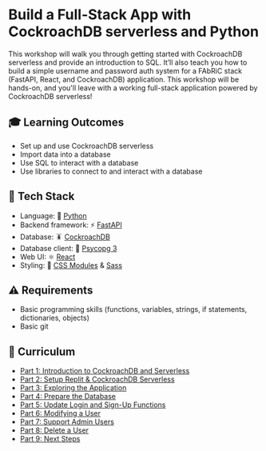 # Build a Full-Stack App with CockroachDB serverless and Python

This workshop will walk you through getting started with CockroachDB serverless and provide an introduction to SQL. It’ll also teach you how to build a simple username and password auth system for a FAbRiC stack (FastAPI, React, and CockroachDB) application. This workshop will be hands-on, and you'll leave with a working full-stack application powered by CockroachDB serverless!

## 🎓 Learning Outcomes

- Set up and use CockroachDB serverless
- Import data into a database
- Use SQL to interact with a database
- Use libraries to connect to and interact with a database

## 🥞 Tech Stack

- Language: 🐍 [Python](https://www.python.org/)
- Backend framework: ⚡️ [FastAPI](https://fastapi.tiangolo.com/)
- Database: 🪳 [CockroachDB](https://www.cockroachlabs.com/)
- Database client: 🐘 [Psycopg 3](https://www.psycopg.org/psycopg3/)
- Web UI: ⚛️ [React](https://react.dev/)
- Styling: 💄 [CSS Modules](https://github.com/css-modules/css-modules) & [Sass](https://sass-lang.com/)

## ⚠️ Requirements

- Basic programming skills (functions, variables, strings, if statements, dictionaries, objects)
- Basic git

## 📓 Curriculum

- [Part 1: Introduction to CockroachDB and Serverless](workshop/part-1.md)
- [Part 2: Setup Replit & CockroachDB Serverless](workshop/part-2.md)
- [Part 3: Exploring the Application](workshop/part-3.md)
- [Part 4: Prepare the Database](workshop/part-4.md)
- [Part 5: Update Login and Sign-Up Functions](workshop/part-5.md)
- [Part 6: Modifying a User](workshop/part-6.md)
- [Part 7: Support Admin Users](workshop/part-7.md)
- [Part 8: Delete a User](workshop/part-8.md)
- [Part 9: Next Steps](workshop/part-9.md)

